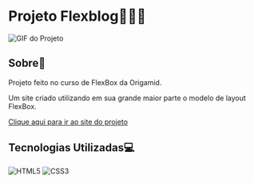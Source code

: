 # Projeto Flexblog🤸‍♀️🌐

![GIF do Projeto](https://github.com/ramonfarias1/projeto-flexblog/blob/main/images/interface.gif)

## Sobre📄

Projeto feito no curso de FlexBox da Origamid.

Um site criado utilizando em sua grande maior parte o modelo de layout FlexBox.

[Clique aqui para ir ao site do projeto](https://ramonfarias1.github.io/projeto-flexblog/)

## Tecnologias Utilizadas💻

![HTML5](https://img.shields.io/badge/HTML5-E34F26.svg?style=for-the-badge&logo=HTML5&logoColor=white)
![CSS3](https://img.shields.io/badge/CSS3-1572B6.svg?style=for-the-badge&logo=CSS3&logoColor=white)
